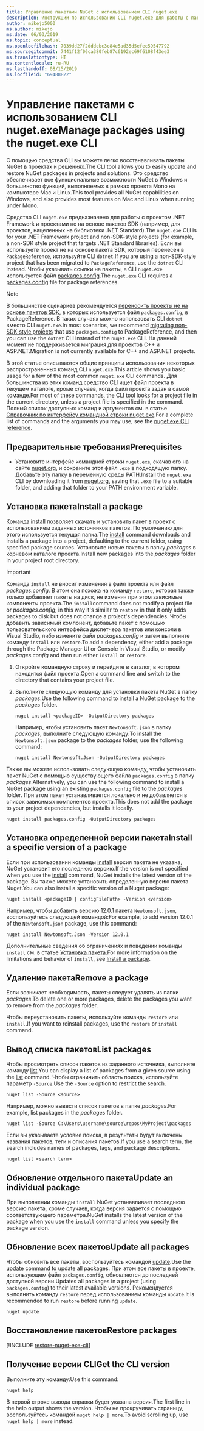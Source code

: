 ```yaml
---
title: Управление пакетами NuGet с использованием CLI nuget.exe
description: Инструкции по использованию CLI nuget.exe для работы с пакетами NuGet.
author: mikejo5000
ms.author: mikejo
ms.date: 06/03/2019
ms.topic: conceptual
ms.openlocfilehash: 7039dd27f2dddebc3c84e5ad35d5efec59547792
ms.sourcegitcommit: 7441f12f06ca380feb87c6192ec69f6108f43ee3
ms.translationtype: HT
ms.contentlocale: ru-RU
ms.lasthandoff: 08/15/2019
ms.locfileid: "69488822"
---
```

# <a name="manage-packages-using-the-nugetexe-cli"></a><span data-ttu-id="ad7a0-103">Управление пакетами с использованием CLI nuget.exe</span><span class="sxs-lookup"><span data-stu-id="ad7a0-103">Manage packages using the nuget.exe CLI</span></span>

<span data-ttu-id="ad7a0-104">С помощью средства CLI вы можете легко восстанавливать пакеты NuGet в проектах и решениях.</span><span class="sxs-lookup"><span data-stu-id="ad7a0-104">The CLI tool allows you to easily update and restore NuGet packages in projects and solutions.</span></span> <span data-ttu-id="ad7a0-105">Это средство обеспечивает все функциональные возможности NuGet в Windows и большинство функций, выполняемых в рамках проекта Mono на компьютере Mac и Linux.</span><span class="sxs-lookup"><span data-stu-id="ad7a0-105">This tool provides all NuGet capabilities on Windows, and also provides most features on Mac and Linux when running under Mono.</span></span>

<span data-ttu-id="ad7a0-106">Средство CLI `nuget.exe` предназначено для работы с проектом .NET Framework и проектами не на основе пакетов SDK (например, для проектов, нацеленных на библиотеки .NET Standard).</span><span class="sxs-lookup"><span data-stu-id="ad7a0-106">The `nuget.exe` CLI is for your .NET Framework project and non-SDK-style projects (for example, a non-SDK style project that targets .NET Standard libraries).</span></span> <span data-ttu-id="ad7a0-107">Если вы используете проект не на основе пакета SDK, который перенесен в `PackageReference`, используйте CLI `dotnet`.</span><span class="sxs-lookup"><span data-stu-id="ad7a0-107">If you are using a non-SDK-style project that has been migrated to `PackageReference`, use the `dotnet` CLI instead.</span></span> <span data-ttu-id="ad7a0-108">Чтобы указывать ссылки на пакеты, в CLI `nuget.exe` используется файл [packages.config](../reference/packages-config.md).</span><span class="sxs-lookup"><span data-stu-id="ad7a0-108">The `nuget.exe` CLI requires a [packages.config](../reference/packages-config.md) file for package references.</span></span>

> [!NOTE]
> <span data-ttu-id="ad7a0-109">В большинстве сценариев рекомендуется [переносить проекты не на основе пакетов SDK](../consume-packages/migrate-packages-config-to-package-reference.md), в которых используется файл `packages.config`, в PackageReference. В таких случаях можно использовать CLI `dotnet` вместо CLI `nuget.exe`.</span><span class="sxs-lookup"><span data-stu-id="ad7a0-109">In most scenarios, we recommend [migrating non-SDK-style projects](../consume-packages/migrate-packages-config-to-package-reference.md) that use `packages.config` to PackageReference, and then you can use the `dotnet` CLI instead of the `nuget.exe` CLI.</span></span> <span data-ttu-id="ad7a0-110">На данный момент не поддерживается миграция для проектов C++ и ASP.NET.</span><span class="sxs-lookup"><span data-stu-id="ad7a0-110">Migration is not currently available for C++ and ASP.NET projects.</span></span>

<span data-ttu-id="ad7a0-111">В этой статье описываются общие принципы использования некоторых распространенных команд CLI `nuget.exe`.</span><span class="sxs-lookup"><span data-stu-id="ad7a0-111">This article shows you basic usage for a few of the most common `nuget.exe` CLI commands.</span></span> <span data-ttu-id="ad7a0-112">Для большинства из этих команд средство CLI ищет файл проекта в текущем каталоге, кроме случаев, когда файл проекта задан в самой команде.</span><span class="sxs-lookup"><span data-stu-id="ad7a0-112">For most of these commands, the CLI tool looks for a project file in the current directory, unless a project file is specified in the command.</span></span> <span data-ttu-id="ad7a0-113">Полный список доступных команд и аргументов см. в статье [Справочник по интерфейсу командной строки nuget.exe](../reference/nuget-exe-cli-reference.md).</span><span class="sxs-lookup"><span data-stu-id="ad7a0-113">For a complete list of commands and the arguments you may use, see the [nuget.exe CLI reference](../reference/nuget-exe-cli-reference.md).</span></span>

## <a name="prerequisites"></a><span data-ttu-id="ad7a0-114">Предварительные требования</span><span class="sxs-lookup"><span data-stu-id="ad7a0-114">Prerequisites</span></span>

- <span data-ttu-id="ad7a0-115">Установите интерфейс командной строки `nuget.exe`, скачав его на сайте [nuget.org](https://dist.nuget.org/win-x86-commandline/latest/nuget.exe), и сохраните этот файл `.exe` в подходящую папку. Добавьте эту папку в переменную среды PATH.</span><span class="sxs-lookup"><span data-stu-id="ad7a0-115">Install the `nuget.exe` CLI by downloading it from [nuget.org](https://dist.nuget.org/win-x86-commandline/latest/nuget.exe), saving that `.exe` file to a suitable folder, and adding that folder to your PATH environment variable.</span></span>

## <a name="install-a-package"></a><span data-ttu-id="ad7a0-116">Установка пакета</span><span class="sxs-lookup"><span data-stu-id="ad7a0-116">Install a package</span></span>

<span data-ttu-id="ad7a0-117">Команда [install](../reference/cli-reference/cli-ref-install.md) позволяет скачать и установить пакет в проект с использованием заданных источников пакетов. По умолчанию для этого используется текущая папка.</span><span class="sxs-lookup"><span data-stu-id="ad7a0-117">The [install](../reference/cli-reference/cli-ref-install.md) command downloads and installs a package into a project, defaulting to the current folder, using specified package sources.</span></span> <span data-ttu-id="ad7a0-118">Установите новые пакеты в папку *packages* в корневом каталоге проекта.</span><span class="sxs-lookup"><span data-stu-id="ad7a0-118">Install new packages into the *packages* folder in your project root directory.</span></span>

> [!IMPORTANT]
> <span data-ttu-id="ad7a0-119">Команда `install` не вносит изменения в файл проекта или файл *packages.config*. В этом она похожа на команду `restore`, которая также только добавляет пакеты на диск, не изменяя при этом зависимые компоненты проекта.</span><span class="sxs-lookup"><span data-stu-id="ad7a0-119">The `install`command does not modify a project file or *packages.config*; in this way it's similar to `restore` in that it only adds packages to disk but does not change a project's dependencies.</span></span> <span data-ttu-id="ad7a0-120">Чтобы добавить зависимый компонент, добавьте пакет с помощью пользовательского интерфейса диспетчера пакетов или консоли в Visual Studio, либо измените файл *packages.config* и затем выполните команду `install` или `restore`.</span><span class="sxs-lookup"><span data-stu-id="ad7a0-120">To add a dependency, either add a package through the Package Manager UI or Console in Visual Studio, or modify *packages.config* and then run either `install` or `restore`.</span></span>

1. <span data-ttu-id="ad7a0-121">Откройте командную строку и перейдите в каталог, в котором находится файл проекта.</span><span class="sxs-lookup"><span data-stu-id="ad7a0-121">Open a command line and switch to the directory that contains your project file.</span></span>

2. <span data-ttu-id="ad7a0-122">Выполните следующую команду для установки пакета NuGet в папку *packages*.</span><span class="sxs-lookup"><span data-stu-id="ad7a0-122">Use the following command to install a NuGet package to the *packages* folder.</span></span>

    ```cli
    nuget install <packageID> -OutputDirectory packages
    ```

    <span data-ttu-id="ad7a0-123">Например, чтобы установить пакет `Newtonsoft.json` в папку *packages*, выполните следующую команду:</span><span class="sxs-lookup"><span data-stu-id="ad7a0-123">To install the `Newtonsoft.json` package to the *packages* folder, use the following command:</span></span>

    ```cli
    nuget install Newtonsoft.Json -OutputDirectory packages
    ```

<span data-ttu-id="ad7a0-124">Также вы можете использовать следующую команду, чтобы установить пакет NuGet с помощью существующего файла `packages.config` в папку *packages*.</span><span class="sxs-lookup"><span data-stu-id="ad7a0-124">Alternatively, you can use the following command to install a NuGet package using an existing `packages.config` file to the *packages* folder.</span></span> <span data-ttu-id="ad7a0-125">При этом пакет устанавливается локально и не добавляется в список зависимых компонентов проекта.</span><span class="sxs-lookup"><span data-stu-id="ad7a0-125">This does not add the package to your project dependencies, but installs it locally.</span></span>

```cli
nuget install packages.config -OutputDirectory packages
```

## <a name="install-a-specific-version-of-a-package"></a><span data-ttu-id="ad7a0-126">Установка определенной версии пакета</span><span class="sxs-lookup"><span data-stu-id="ad7a0-126">Install a specific version of a package</span></span>

<span data-ttu-id="ad7a0-127">Если при использовании команды [install](../reference/cli-reference/cli-ref-install.md) версия пакета не указана, NuGet установит его последнюю версию.</span><span class="sxs-lookup"><span data-stu-id="ad7a0-127">If the version is not specified when you use the [install](../reference/cli-reference/cli-ref-install.md) command, NuGet installs the latest version of the package.</span></span> <span data-ttu-id="ad7a0-128">Вы также можете установить определенную версию пакета Nuget.</span><span class="sxs-lookup"><span data-stu-id="ad7a0-128">You can also install a specific version of a Nuget package:</span></span>

```cli
nuget install <packageID | configFilePath> -Version <version>
```

<span data-ttu-id="ad7a0-129">Например, чтобы добавить версию 12.0.1 пакета `Newtonsoft.json`, воспользуйтесь следующей командой:</span><span class="sxs-lookup"><span data-stu-id="ad7a0-129">For example, to add version 12.0.1 of the `Newtonsoft.json` package, use this command:</span></span>

```cli
nuget install Newtonsoft.Json -Version 12.0.1
```

<span data-ttu-id="ad7a0-130">Дополнительные сведения об ограничениях и поведении команды `install` см. в статье [Установка пакета](#install-a-package).</span><span class="sxs-lookup"><span data-stu-id="ad7a0-130">For more information on the limitations and behavior of `install`, see [Install a package](#install-a-package).</span></span>

## <a name="remove-a-package"></a><span data-ttu-id="ad7a0-131">Удаление пакета</span><span class="sxs-lookup"><span data-stu-id="ad7a0-131">Remove a package</span></span>

<span data-ttu-id="ad7a0-132">Если возникает необходимость, пакеты следует удалять из папки *packages*.</span><span class="sxs-lookup"><span data-stu-id="ad7a0-132">To delete one or more packages, delete the packages you want to remove from the *packages* folder.</span></span>

<span data-ttu-id="ad7a0-133">Чтобы переустановить пакеты, используйте команды `restore` или `install`.</span><span class="sxs-lookup"><span data-stu-id="ad7a0-133">If you want to reinstall packages, use the `restore` or `install` command.</span></span>

## <a name="list-packages"></a><span data-ttu-id="ad7a0-134">Вывод списка пакетов</span><span class="sxs-lookup"><span data-stu-id="ad7a0-134">List packages</span></span>

<span data-ttu-id="ad7a0-135">Чтобы просмотреть список пакетов из заданного источника, выполните команду [list](../reference/cli-reference/cli-ref-list.md).</span><span class="sxs-lookup"><span data-stu-id="ad7a0-135">You can display a list of packages from a given source using the [list](../reference/cli-reference/cli-ref-list.md) command.</span></span> <span data-ttu-id="ad7a0-136">Чтобы ограничить область поиска, используйте параметр `-Source`.</span><span class="sxs-lookup"><span data-stu-id="ad7a0-136">Use the `-Source` option to restrict the search.</span></span>

```cli
nuget list -Source <source>
```

<span data-ttu-id="ad7a0-137">Например, можно вывести список пакетов в папке *packages*.</span><span class="sxs-lookup"><span data-stu-id="ad7a0-137">For example, list packages in the *packages* folder.</span></span>

```cli
nuget list -Source C:\Users\username\source\repos\MyProject\packages
```

<span data-ttu-id="ad7a0-138">Если вы указываете условие поиска, в результаты будут включены названия пакетов, теги и описания пакетов.</span><span class="sxs-lookup"><span data-stu-id="ad7a0-138">If you use a search term, the search includes names of packages, tags, and package descriptions.</span></span>

```cli
nuget list <search term>
```

## <a name="update-an-individual-package"></a><span data-ttu-id="ad7a0-139">Обновление отдельного пакета</span><span class="sxs-lookup"><span data-stu-id="ad7a0-139">Update an individual package</span></span>

<span data-ttu-id="ad7a0-140">При выполнении команды `install` NuGet устанавливает последнюю версию пакета, кроме случаев, когда версия задается с помощью соответствующего параметра.</span><span class="sxs-lookup"><span data-stu-id="ad7a0-140">NuGet installs the latest version of the package when you use the `install` command unless you specify the package version.</span></span>

## <a name="update-all-packages"></a><span data-ttu-id="ad7a0-141">Обновление всех пакетов</span><span class="sxs-lookup"><span data-stu-id="ad7a0-141">Update all packages</span></span>

<span data-ttu-id="ad7a0-142">Чтобы обновить все пакеты, воспользуйтесь командой [update](../reference/cli-reference/cli-ref-update.md).</span><span class="sxs-lookup"><span data-stu-id="ad7a0-142">Use the [update](../reference/cli-reference/cli-ref-update.md) command to update all packages.</span></span> <span data-ttu-id="ad7a0-143">При этом все пакеты в проекте, использующем файл `packages.config`, обновляются до последней доступной версии.</span><span class="sxs-lookup"><span data-stu-id="ad7a0-143">Updates all packages in a project (using `packages.config`) to their latest available versions.</span></span> <span data-ttu-id="ad7a0-144">Рекомендуется выполнить команду `restore` перед использованием команды `update`.</span><span class="sxs-lookup"><span data-stu-id="ad7a0-144">It is recommended to run `restore` before running `update`.</span></span>

```cli
nuget update
```

## <a name="restore-packages"></a><span data-ttu-id="ad7a0-145">Восстановление пакетов</span><span class="sxs-lookup"><span data-stu-id="ad7a0-145">Restore packages</span></span>

[!INCLUDE [restore-nuget-exe-cli](includes/restore-nuget-exe-cli.md)]

## <a name="get-the-cli-version"></a><span data-ttu-id="ad7a0-146">Получение версии CLI</span><span class="sxs-lookup"><span data-stu-id="ad7a0-146">Get the CLI version</span></span>

<span data-ttu-id="ad7a0-147">Выполните эту команду:</span><span class="sxs-lookup"><span data-stu-id="ad7a0-147">Use this command:</span></span>

```cli
nuget help
```

<span data-ttu-id="ad7a0-148">В первой строке вывода справки будет указана версия.</span><span class="sxs-lookup"><span data-stu-id="ad7a0-148">The first line in the help output shows the version.</span></span> <span data-ttu-id="ad7a0-149">Чтобы не прокручивать страницу, воспользуйтесь командой `nuget help | more`.</span><span class="sxs-lookup"><span data-stu-id="ad7a0-149">To avoid scrolling up, use `nuget help | more` instead.</span></span>